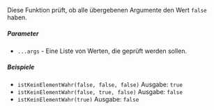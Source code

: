 Diese Funktion prüft, ob alle übergebenen Argumente den Wert `false` haben.

##### Parameter
* `...args` - Eine Liste von Werten, die geprüft werden sollen.

##### Beispiele
* `istKeinElementWahr(false, false, false)` Ausgabe: `true`
* `istKeinElementWahr(false, true, false)` Ausgabe: `false`
* `istKeinElementWahr(true)` Ausgabe: `false`
